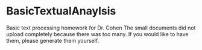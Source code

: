 # BasicTextualAnaylsis
Basic text processing homework for Dr. Cohen
The small documents did not upload completely because there was too many.  If you would like to have them, please generate them yourself.
